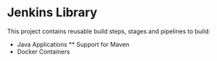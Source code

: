 # Jenkins Library
This project contains reusable build steps, stages and pipelines to build:
* Java Applications
**  Support for Maven
* Docker Containers
